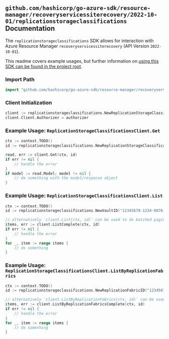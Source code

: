 
## `github.com/hashicorp/go-azure-sdk/resource-manager/recoveryservicessiterecovery/2022-10-01/replicationstorageclassifications` Documentation

The `replicationstorageclassifications` SDK allows for interaction with Azure Resource Manager `recoveryservicessiterecovery` (API Version `2022-10-01`).

This readme covers example usages, but further information on [using this SDK can be found in the project root](https://github.com/hashicorp/go-azure-sdk/tree/main/docs).

### Import Path

```go
import "github.com/hashicorp/go-azure-sdk/resource-manager/recoveryservicessiterecovery/2022-10-01/replicationstorageclassifications"
```


### Client Initialization

```go
client := replicationstorageclassifications.NewReplicationStorageClassificationsClientWithBaseURI("https://management.azure.com")
client.Client.Authorizer = authorizer
```


### Example Usage: `ReplicationStorageClassificationsClient.Get`

```go
ctx := context.TODO()
id := replicationstorageclassifications.NewReplicationStorageClassificationID("12345678-1234-9876-4563-123456789012", "example-resource-group", "vaultValue", "replicationFabricValue", "replicationStorageClassificationValue")

read, err := client.Get(ctx, id)
if err != nil {
	// handle the error
}
if model := read.Model; model != nil {
	// do something with the model/response object
}
```


### Example Usage: `ReplicationStorageClassificationsClient.List`

```go
ctx := context.TODO()
id := replicationstorageclassifications.NewVaultID("12345678-1234-9876-4563-123456789012", "example-resource-group", "vaultValue")

// alternatively `client.List(ctx, id)` can be used to do batched pagination
items, err := client.ListComplete(ctx, id)
if err != nil {
	// handle the error
}
for _, item := range items {
	// do something
}
```


### Example Usage: `ReplicationStorageClassificationsClient.ListByReplicationFabrics`

```go
ctx := context.TODO()
id := replicationstorageclassifications.NewReplicationFabricID("12345678-1234-9876-4563-123456789012", "example-resource-group", "vaultValue", "replicationFabricValue")

// alternatively `client.ListByReplicationFabrics(ctx, id)` can be used to do batched pagination
items, err := client.ListByReplicationFabricsComplete(ctx, id)
if err != nil {
	// handle the error
}
for _, item := range items {
	// do something
}
```
